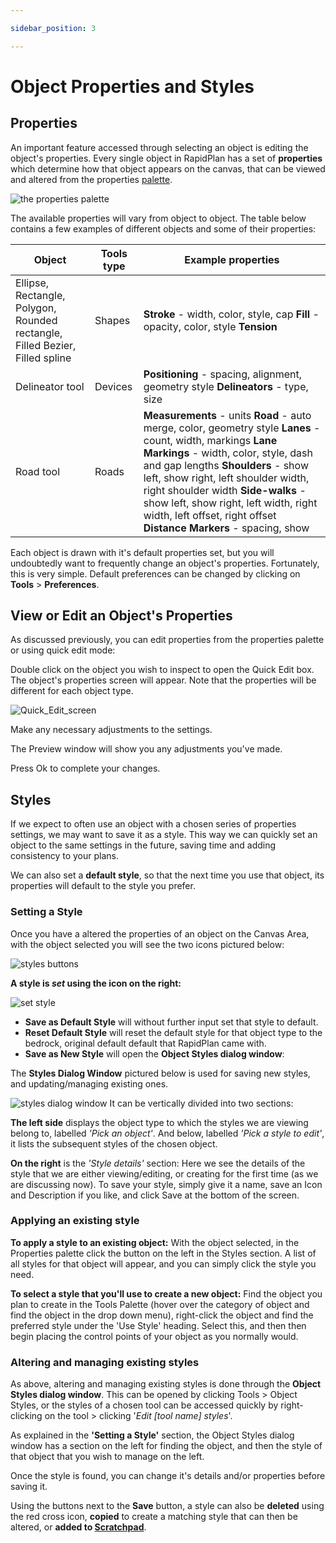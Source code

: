 ```yaml
---

sidebar_position: 3

---
```

# Object Properties and Styles

## Properties

An important feature accessed through selecting an object is editing the object's properties. Every single object in RapidPlan has a set of **properties** which determine how that object appears on the canvas, that can be viewed and altered from the properties [palette](/docs/rapidplan/the-rapidplan-screen/your-workspace.md). 

![the properties palette](./assets/The-Properties-Palette.png)

The available properties will vary from object to object. The table below contains a few examples of different objects and some of their properties:

|Object                                                                            | Tools type |Example properties                                                                           |
|----------------------------------------------------------------------------------|------------|---------------------------------------------------------------------------------------------|
| Ellipse, Rectangle, Polygon, Rounded rectangle, Filled Bezier, Filled spline  | Shapes     | **Stroke** - width, color, style, cap  **Fill** - opacity, color, style  **Tension**|
| Delineator tool                                                                  | Devices    | **Positioning** - spacing, alignment, geometry style  **Delineators** - type, size      |
| Road tool                                                                        | Roads      | **Measurements** - units  **Road** - auto merge, color, geometry style  **Lanes** - count, width, markings  **Lane Markings** - width, color, style, dash and gap lengths  **Shoulders** - show left, show right, left shoulder width, right shoulder width  **Side-walks** - show left, show right, left width, right width, left offset, right offset  **Distance Markers** - spacing, show         |

Each object is drawn with it's default properties set, but you will undoubtedly want to frequently change an object's properties. Fortunately, this is very simple. Default preferences can be changed by clicking on
**Tools** > **Preferences**.

## View or Edit an Object's Properties

 As discussed previously, you can edit properties from the properties palette or using quick edit mode:

 Double click on the object you wish to inspect to open the Quick Edit box. The object's properties screen will appear. Note that the properties will be different for each object type.

 ![Quick_Edit_screen](./assets/Quick_Edit_screen.png)

Make any necessary adjustments to the settings.

The Preview window will show you any adjustments you've made.

Press Ok to complete your changes.

## Styles

If we expect to often use an object with a chosen series of properties settings, we may want to save it as a style. This way we can quickly set an object to the same settings in the future, saving time and adding consistency to your plans.

We can also set a **default style**, so that the next time you use that object, its properties will default to the style you prefer.

### Setting a Style

Once you have a altered the properties of an object on the Canvas Area, with the object selected you will see the two icons pictured below:

![styles buttons](./assets/styles-eg.jpg)

**A style is *set* using the icon on the right:** 

![set style](./assets/set-style.png)

- **Save as Default Style** will without further input set that style to default.
- **Reset Default Style** will reset the default style for that object type to the bedrock, original default default that RapidPlan came with.
- **Save as New Style** will open the **Object Styles dialog window**:

The **Styles Dialog Window** pictured below is used for saving new styles, and updating/managing existing ones.

![styles dialog window](./assets/styles-dialog.png)
It can be vertically divided into two sections:

**The left side** displays the object type to which the styles we are viewing belong to, labelled *'Pick an object'*. And below, labelled *'Pick a style to edit'*, it lists the subsequent styles of the chosen object.

**On the right** is the *'Style details'* section: Here we see the details of the style that we are either viewing/editing, or creating for the first time (as we are discussing now). To save your style, simply give it a name, save an Icon and Description if you like, and click Save at the bottom of the screen.

### Applying an existing style

**To apply a style to an existing object:** With the object selected, in the Properties palette click the button on the left in the Styles section. A list of all styles for that object will appear, and you can simply click the style you need.

**To select a style that you'll use to create a new object:** Find the object you plan to create in the Tools Palette (hover over the category of object and find the object in the drop down menu), right-click the object and find the preferred style under the 'Use Style' heading. Select this, and then then begin placing the control points of your object as you normally would.

### Altering and managing existing styles

As above, altering and managing existing styles is done through the **Object Styles dialog window**. This can be opened by clicking Tools > Object Styles, or the styles of a chosen tool can be accessed quickly by right-clicking on the tool > clicking '*Edit [tool name] styles*'.

As explained in the **'Setting a Style'** section, the Object Styles dialog window has a section on the left for finding the object, and then the style of that object that you wish to manage on the left.

Once the style is found, you can change it's details and/or properties before saving it. 

Using the buttons next to the **Save** button, a style can also be **deleted** using the red cross icon, **copied** to create a matching style that can then be altered, or **added to [Scratchpad](/docs/rapidplan/the-rapidplan-screen/the-scratch-pad.md)**.
